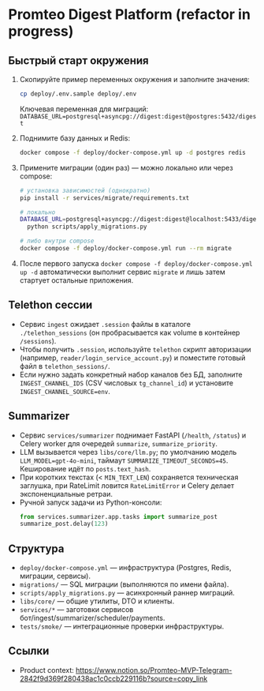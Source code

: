 # Promteo Digest Platform (refactor in progress)

## Быстрый старт окружения

1. Скопируйте пример переменных окружения и заполните значения:
   ```bash
   cp deploy/.env.sample deploy/.env
   ```

   Ключевая переменная для миграций: `DATABASE_URL=postgresql+asyncpg://digest:digest@postgres:5432/digest`

2. Поднимите базу данных и Redis:
   ```bash
   docker compose -f deploy/docker-compose.yml up -d postgres redis
   ```

3. Примените миграции (один раз) — можно локально или через compose:
   ```bash
   # установка зависимостей (однократно)
   pip install -r services/migrate/requirements.txt

   # локально
   DATABASE_URL=postgresql+asyncpg://digest:digest@localhost:5433/digest \
     python scripts/apply_migrations.py

   # либо внутри compose
   docker compose -f deploy/docker-compose.yml run --rm migrate
   ```

4. После первого запуска `docker compose -f deploy/docker-compose.yml up -d` автоматически выполнит сервис `migrate` и лишь затем стартует остальные приложения.

## Telethon сессии

- Сервис `ingest` ожидает `.session` файлы в каталоге `./telethon_sessions` (он пробрасывается как volume в контейнер `/sessions`).
- Чтобы получить `.session`, используйте `telethon` скрипт авторизации (например, `reader/login_service_account.py`) и поместите готовый файл в `telethon_sessions/`.
- Если нужно задать конкретный набор каналов без БД, заполните `INGEST_CHANNEL_IDS` (CSV числовых `tg_channel_id`) и установите `INGEST_CHANNEL_SOURCE=env`.

## Summarizer

- Сервис `services/summarizer` поднимает FastAPI (`/health`, `/status`) и Celery worker для очередей `summarize`, `summarize_priority`.
- LLM вызывается через `libs/core/llm.py`; по умолчанию модель `LLM_MODEL=gpt-4o-mini`, таймаут `SUMMARIZE_TIMEOUT_SECONDS=45`. Кеширование идёт по `posts.text_hash`.
- При коротких текстах (< `MIN_TEXT_LEN`) сохраняется техническая заглушка, при RateLimit ловится `RateLimitError` и Celery делает экспоненциальные ретраи.
- Ручной запуск задачи из Python-консоли:
  ```python
  from services.summarizer.app.tasks import summarize_post
  summarize_post.delay(123)
  ```

## Структура

- `deploy/docker-compose.yml` — инфраструктура (Postgres, Redis, миграции, сервисы).
- `migrations/` — SQL миграции (выполняются по имени файла).
- `scripts/apply_migrations.py` — асинхронный раннер миграций.
- `libs/core/` — общие утилиты, DTO и клиенты.
- `services/*` — заготовки сервисов бот/ingest/summarizer/scheduler/payments.
- `tests/smoke/` — интеграционные проверки инфраструктуры.

## Ссылки

- Product context: https://www.notion.so/Promteo-MVP-Telegram-2842f9d369f280438ac1c0ccb229116b?source=copy_link
